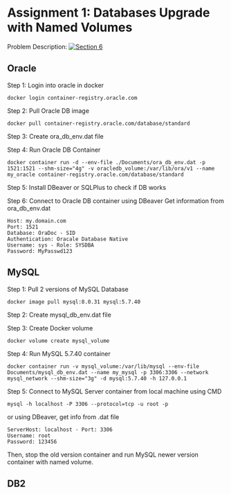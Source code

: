 # Assignment 1: Databases Upgrade with Named Volumes
Problem Description: 
[![Section 6](https://img.youtube.com/vi/sd6ej36GgtI/0.jpg)](https://www.youtube.com/watch?v=sd6ej36GgtI)

## Oracle
Step 1: Login into oracle in docker

    docker login container-registry.oracle.com
  
Step 2: Pull Oracle DB image

    docker pull container-registry.oracle.com/database/standard
  
Step 3: Create ora_db_env.dat file

Step 4: Run Oracle DB Container

    docker container run -d --env-file ./Documents/ora_db_env.dat -p 1521:1521 --shm-size="4g" -v oracledb_volume:/var/lib/ora/v1 --name my_oracle container-registry.oracle.com/database/standard
  
Step 5: Install DBeaver or SQLPlus to check if DB works

Step 6: Connect to Oracle DB container using DBeaver
Get information from ora_db_env.dat

    Host: my.domain.com
    Port: 1521
    Database: OraDoc - SID
    Authentication: Oracale Database Native
    Username: sys - Role: SYSDBA
    Password: MyPasswd123
  
## MySQL
    
Step 1: Pull 2 versions of MySQL Database

    docker image pull mysql:8.0.31 mysql:5.7.40

Step 2: Create mysql_db_env.dat file 

Step 3: Create Docker volume

    docker volume create mysql_volume

Step 4: Run MySQL 5.7.40 container

    docker container run -v mysql_volume:/var/lib/mysql --env-file Documents/mysql_db_env.dat --name my_mysql -p 3306:3306 --network mysql_network --shm-size="3g" -d mysql:5.7.40 -h 127.0.0.1

Step 5: Connect to MySQL Server container from local machine using CMD

    mysql -h localhost -P 3306 --protocol=tcp -u root -p
    
or using DBeaver, get info from .dat file

    ServerHost: localhost - Port: 3306
    Username: root
    Password: 123456
    
Then, stop the old version container and run MySQL newer version container with named volume.

## DB2
